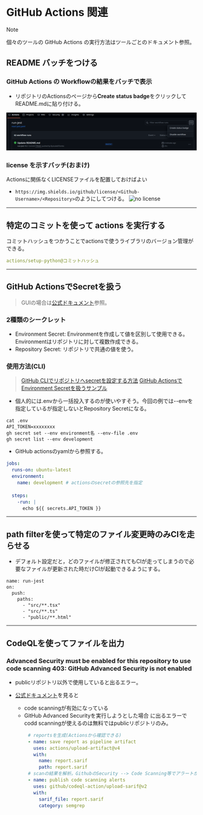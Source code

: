 # GitHub Actions 関連

> [!NOTE]
> 個々のツールの GitHub Actions の実行方法はツールごとのドキュメント参照。

## README バッチをつける

### GitHub Actions の Workflowの結果をバッチで表示

- リポジトリのActionsのページから**Create status badge**をクリックしてREADME.mdに貼り付ける。

![バッチのつけかた](./fig/badge.png)

### license を示すバッチ(おまけ)

Actionsに関係なくLICENSEファイルを配置しておけばよい

- `https://img.shields.io/github/license/<Github-Username>/<Repository>`のようにしてつける。
  ![no license](https://img.shields.io/github/license/RyosukeDTomita/devsecops-demo-aws-ecs)

---

## 特定のコミットを使って actions を実行する

コミットハッシュをつかうことでactionsで使うライブラリのバージョン管理ができる。

```yaml
actions/setup-python@コミットハッシュ
```

---

## GitHub ActionsでSecretを扱う

> GUIの場合は[公式ドキュメント](https://docs.github.com/ja/actions/security-guides/using-secrets-in-github-actions)参照。

### 2種類のシークレット

- Environment Secret: Environmentを作成して値を区別して使用できる。Environmentはリポジトリに対して複数作成できる。
- Repository Secret: リポジトリで共通の値を使う。

### 使用方法(CLI)

> [GitHub CLIでリポジトリへsecretを設定する方法](https://zenn.dev/hankei6km/articles/set-secret-to-repo-with-githubcli)
> [GitHub ActionsでEnvironment Secretを扱うサンプル](https://qiita.com/ak2ie/items/4fbcdf74e7760c49c1af)

- 個人的には.envから一括投入するのが使いやすそう。今回の例では--envを指定しているが指定しないとRepository Secretになる。

```shell
cat .env
API_TOKEN=xxxxxxxx
gh secret set --env environment名 --env-file .env
gh secret list --env development
```

- GitHub actionsのyamlから参照する。

```yaml
jobs:
  runs-on: ubuntu-latest
  environment:
    name: development # actionsのsecretの参照先を指定

  steps:
    -run: |
      echo ${{ secrets.API_TOKEN }}
```

---

## path filterを使って特定のファイル変更時のみCIを走らせる

- デフォルト設定だと，どのファイルが修正されてもCIが走ってしまうので必要なファイルが更新された時だけCIが起動できるようにする。

```shell
name: run-jest
on:
  push:
    paths:
      - "src/**.tsx"
      - "src/**.ts"
      - "public/**.html"
```

---

## CodeQLを使ってファイルを出力

### Advanced Security must be enabled for this repository to use code scanning 403: GitHub Advanced Security is not enabled

- publicリポジトリ以外で使用していると出るエラー。

- [公式ドキュメント](https://docs.github.com/ja/code-security/code-scanning/troubleshooting-code-scanning/advanced-security-must-be-enabled)を見ると
  - code scanningが有効になっている
  - GitHub Advanced Securityを実行しようとした場合
に出るエラーでcodd scanningが使えるのは無料ではpublicリポジトリのみ。

```yaml
        # reportsを生成(Actionsから確認できる)
        - name: save report as pipeline artifact
          uses: actions/upload-artifact@v4
          with:
            name: report.sarif
            path: report.sarif
        # scanの結果を解析。GithubのSecurity --> Code Scanning等でアラートが見られる。
        - name: publish code scanning alerts
          uses: github/codeql-action/upload-sarif@v2
          with:
            sarif_file: report.sarif
            category: semgrep
```
